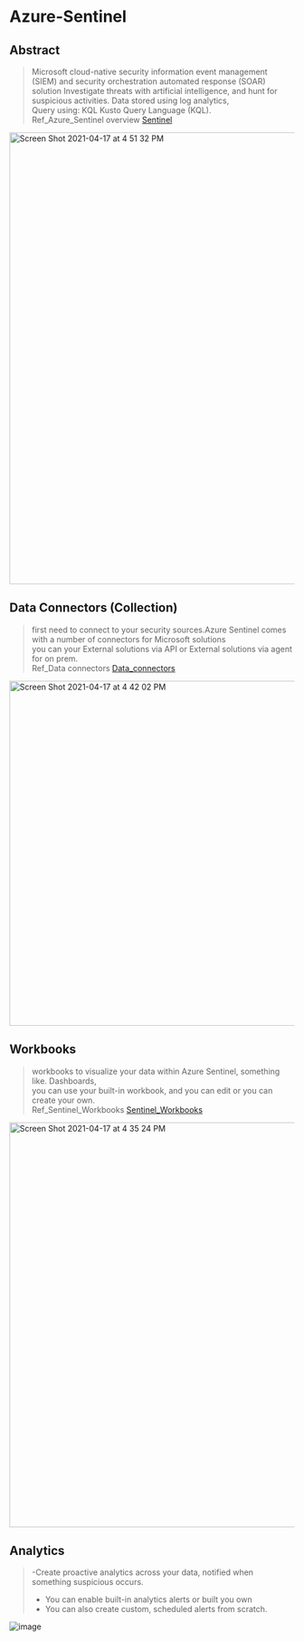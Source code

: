 Azure-Sentinel
=========

Abstract
--------
 > Microsoft cloud-native security information event management (SIEM) and security orchestration automated response (SOAR)  
 > solution Investigate threats with artificial intelligence, and hunt for suspicious activities.
 > Data stored using log analytics,     
 > Query using: KQL Kusto Query Language (KQL).   
 > Ref_Azure_Sentinel overview <a href='https://docs.microsoft.com/en-us/azure/sentinel/overview' target='_blank'>Sentinel</a>   
 <img width="799" alt="Screen Shot 2021-04-17 at 4 51 32 PM" src="https://user-images.githubusercontent.com/49055941/115115439-2c7cf280-9f9d-11eb-9241-7300727e38d8.png">

    
    

Data Connectors (Collection)
-----
  > first need to connect to your security sources.Azure Sentinel comes with a number of connectors for Microsoft solutions  
  > you can your External solutions via API or External solutions via agent for on prem.  
  > Ref_Data connectors <a href='https://docs.microsoft.com/en-us/azure/sentinel/connect-data-sources' target='_blank'>Data_connectors</a>   
<img width="610" alt="Screen Shot 2021-04-17 at 4 42 02 PM" src="https://user-images.githubusercontent.com/49055941/115115216-d9ef0680-9f9b-11eb-9aae-bd6ea8c2a991.png">


Workbooks
----
> workbooks to visualize your data within Azure Sentinel, something like. Dashboards,  
> you can use your built-in workbook, and you can edit or you can create your own.   
> Ref_Sentinel_Workbooks <a href='https://docs.microsoft.com/en-us/azure/sentinel/tutorial-monitor-your-data' target='_blank'>Sentinel_Workbooks</a>   
 
<img width="716" alt="Screen Shot 2021-04-17 at 4 35 24 PM" src="https://user-images.githubusercontent.com/49055941/115115048-ecb50b80-9f9a-11eb-8840-14b17e305be8.png">

Analytics
---
> -Create proactive analytics across your data, notified when something suspicious occurs.   
> -	You can enable built-in analytics alerts or built you own    
> -	You can also create custom, scheduled alerts from scratch.    

![image](https://user-images.githubusercontent.com/49055941/115115608-0b68d180-9f9e-11eb-8cd4-7eee317e64db.png)



